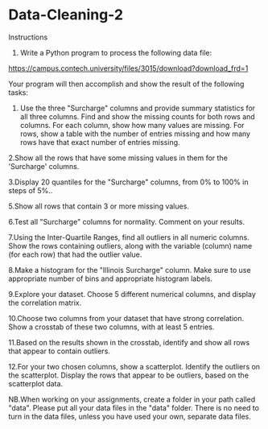 # Data-Cleaning-2
Instructions

1. Write a Python program to process the following data file:

https://campus.contech.university/files/3015/download?download_frd=1


Your program will then accomplish and show the result of the following tasks:

1. Use the three "Surcharge" columns and provide summary statistics for all three columns. Find and show the missing counts for both rows and columns. For each column, show how many values are missing. For rows, show a table with the number of entries missing and how many rows have that exact number of entries missing.

2.Show all the rows that have some missing values in them for the 'Surcharge' columns.

3.Display 20 quantiles for the "Surcharge" columns, from 0% to 100% in steps of 5%..

5.Show all rows that contain 3 or more missing values.

6.Test all "Surcharge" columns for normality. Comment on your results.

7.Using the Inter-Quartile Ranges, find all outliers in all numeric columns. Show the rows containing outliers, along with the variable (column) name (for each row) that had the outlier value.

8.Make a histogram for the "Illinois Surcharge" column. Make sure to use appropriate number of bins and appropriate histogram labels.

9.Explore your dataset. Choose 5 different numerical columns, and display the correlation matrix.

10.Choose two columns from your dataset that have strong correlation. Show a crosstab of these two columns, with at least 5 entries.

11.Based on the results shown in the crosstab, identify and show all rows that appear to contain outliers.

12.For your two chosen columns, show a scatterplot. Identify the outliers on the scatterplot. Display the rows that appear to be outliers, based on the scatterplot data.

NB.When working on your assignments, create a folder in your path called "data". Please put all your data files in the "data" folder. There is no need to turn in the data files, unless you have used your own, separate data files.
